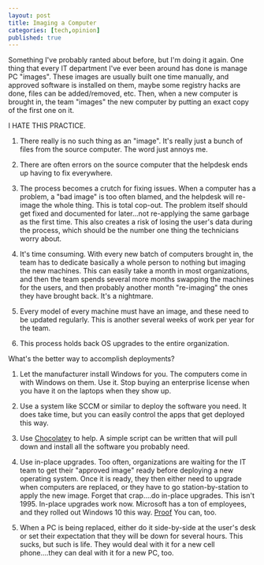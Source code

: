 ```yaml
---
layout: post
title: Imaging a Computer
categories: [tech,opinion]
published: true
---
```


Something I've probably ranted about before, but I'm doing it again.  One thing that every IT department I've ever been around has done is manage PC "images".   These images are usually built one time manually, and approved software is installed on them, maybe some registry hacks are done, files can be added/removed, etc.   Then, when a new computer is brought in, the team "images" the new computer by putting an exact copy of the first one on it.

I HATE THIS PRACTICE.   

1. There really is no such thing as an "image".  It's really just a bunch of files from the source computer.   The word just annoys me.

2. There are often errors on the source computer that the helpdesk ends up having to fix everywhere.  

3. The process becomes a crutch for fixing issues.   When a computer has a problem, a "bad image" is too often blamed, and the helpdesk will re-image the whole thing.  This is total cop-out.  The problem itself should get fixed and documented for later...not re-applying the same garbage as the first time.  This also creates a risk of losing the user's data during the process, which should be the number one thing the technicians worry about.

4. It's time consuming.  With every new batch of computers brought in, the team has to dedicate basically a whole person to nothing but imaging the new machines.  This can easily take a month in most organizations, and then the team spends several more months swapping the machines for the users, and then probably another month "re-imaging" the ones they have brought back.   It's a nightmare.

5. Every model of every machine must have an image, and these need to be updated regularly.  This is another several weeks of work per year for the team.

6. This process holds back OS upgrades to the entire organization.

What's the better way to accomplish deployments?  

1. Let the manufacturer install Windows for you.   The computers come in with Windows on them.   Use it.   Stop buying an enterprise license when you have it on the laptops when they show up.

2. Use a system like SCCM or similar to deploy the software you need.  It does take time, but you can easily control the apps that get deployed this way.

3. Use [Chocolatey](https://chocolatey.org/) to help.  A simple script can be written that will pull down and install all the software you probably need.  

4. Use in-place upgrades.  Too often, organizations are waiting for the IT team to get their "approved image" ready before deploying a new operating system.  Once it is ready, they then either need to upgrade when computers are replaced, or they have to go station-by-station to apply the new image.  Forget that crap....do in-place upgrades.   This isn't 1995.  In-place upgrades work now.  Microsoft has a ton of employees, and they rolled out Windows 10 this way.  [Proof](https://msdn.microsoft.com/en-us/library/mt637100.aspx) You  can, too.

5. When a PC is being replaced, either do it side-by-side at the user's desk or set their expectation that they will be down for several hours.  This sucks, but such is life.  They would deal with it for a new cell phone....they can deal with it for a new PC, too.  